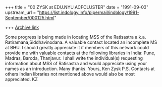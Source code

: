 +++
title = "00 ZYSK at EDU.NYU.ACFCLUSTER"
date = "1991-09-03"
upstream_url = "https://list.indology.info/pipermail/indology/1991-September/000125.html"

+++
[Archive link](https://list.indology.info/pipermail/indology/1991-September/000125.html)


Some progress is being made in locating MSS of the Ratisastra a.k.a.
 Ratiramana,Siddhavinodana. A valuable contact located an incomplete MS at BHU.
 I should
greatly appreciate it if members of this network could provide me with valuable
contacts at the following libraries in India: Pune, Madras, Baroda, Thanjavur.
I shall write the individual(s) requesting information about MSS of Ratisastra
and would appreciate using your names as an introduction. Many thanks.
Yours,
Ken Zysk
P.S. Contacts at others Indian libraries not mentioned above would also be
most appreciated. KZ




